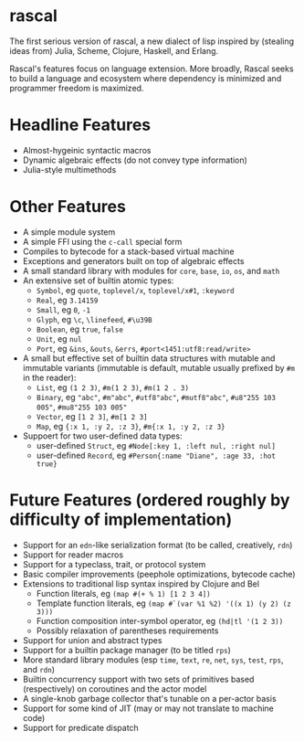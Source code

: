 # rascal
The first serious version of rascal, a new dialect of lisp inspired by (stealing ideas from) Julia, Scheme, Clojure, Haskell, and Erlang.

Rascal's features focus on language extension. More broadly, Rascal seeks to build a language and ecosystem where dependency is minimized and programmer freedom is maximized.

# Headline Features
* Almost-hygeinic syntactic macros
* Dynamic algebraic effects (do not convey type information)
* Julia-style multimethods

# Other Features
* A simple module system
* A simple FFI using the `c-call` special form
* Compiles to bytecode for a stack-based virtual machine
* Exceptions and generators built on top of algebraic effects
* A small standard library with modules for `core`, `base`, `io`, `os`, and `math`
* An extensive set of builtin atomic types:
    * `Symbol`, eg `quote`, `toplevel/x`, `toplevel/x#1`, `:keyword`
    * `Real`, eg `3.14159`
    * `Small`, eg `0`, `-1`
    * `Glyph`, eg `\c`, `\linefeed`, `#\u39B`
    * `Boolean`, eg `true`, `false`
    * `Unit`, eg `nul`
    * `Port`, eg `&ins`, `&outs`, `&errs`, `#port<1451:utf8:read/write>`
* A small but effective set of builtin data structures with mutable and immutable variants (immutable is default, mutable usually prefixed by `#m` in the reader):
    * `List`, eg `(1 2 3)`, `#m(1 2 3)`, `#m(1 2 . 3)`
    * `Binary`, eg `"abc"`, `#m"abc"`, `#utf8"abc"`, `#mutf8"abc"`, `#u8"255 103 005"`, `#mu8"255 103 005"`
    * `Vector`, eg `[1 2 3]`, `#m[1 2 3]`
    * `Map`, eg `{:x 1, :y 2, :z 3}`, `#m{:x 1, :y 2, :z 3}`
* Suppoert for two user-defined data types:
    * user-defined `Struct`, eg `#Node[:key 1, :left nul, :right nul]`
    * user-defined `Record`, eg `#Person{:name "Diane", :age 33, :hot true}`

# Future Features (ordered roughly by difficulty of implementation)
* Support for an `edn`-like serialization format (to be called, creatively, `rdn`)
* Support for reader macros
* Support for a typeclass, trait, or protocol system
* Basic compiler improvements (peephole optimizations, bytecode cache)
* Extensions to traditional lisp syntax inspired by Clojure and Bel
    * Function literals, eg `(map #(+ % 1) [1 2 3 4])`
    * Template function literals, eg ``(map #`(var %1 %2) '((x 1) (y 2) (z 3)))``
    * Function composition inter-symbol operator, eg `(hd|tl '(1 2 3))`
    * Possibly relaxation of parentheses requirements
* Support for union and abstract types
* Support for a builtin package manager (to be titled `rps`)
* More standard library modules (esp `time`, `text`, `re`, `net`, `sys`, `test`, `rps`, and `rdn`)
* Builtin concurrency support with two sets of primitives based (respectively) on coroutines and the actor model
* A single-knob garbage collector that's tunable on a per-actor basis
* Support for some kind of JIT (may or may not translate to machine code)
* Support for predicate dispatch
